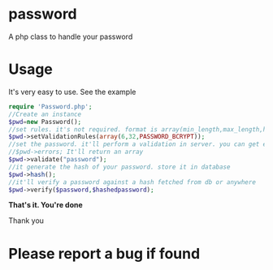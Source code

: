 # password
A php class to handle your password
# Usage
It's very easy to use. See the example

```php
require 'Password.php';
//Create an instance
$pwd=new Password();
//set rules. it's not required. format is array(min_length,max_length,hashing algorithm)
$pwd->setValidationRules(array(6,32,PASSWORD_BCRYPT));
//set the password. it'll perform a validation in server. you can get errors using 
//$pwd->errors; It'll return an array 
$pwd->validate("password");
//it generate the hash of your password. store it in database
$pwd->hash();
//it'll verify a password against a hash fetched from db or anywhere
$pwd->verify($password,$hashedpassword);

```
**That's it. You're done**

Thank you

# Please report a bug if found
